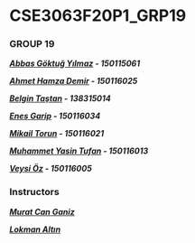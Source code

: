 # CSE3063F20P1_GRP19
### GROUP 19

__*[Abbas Göktuğ Yılmaz](https://github.com/AGoktugylmz) - 150115061*__

__*[Ahmet Hamza Demir](https://github.com/ahamzademir) - 150116025*__

__*[Belgin Taştan](https://github.com/btastan) - 138315014*__

__*[Enes Garip](https://github.com/enesgarip) - 150116034*__

__*[Mikail Torun](https://github.com/mikailTorun) - 150116021*__

__*[Muhammet Yasin Tufan](https://github.com/myasintufan) - 150116013*__

__*[Veysi Öz](https://github.com/veysioz) - 150116005*__


### Instructors

__*[Murat Can Ganiz](https://github.com/mcganiz)*__

__*[Lokman Altın](https://github.com/lokmanaltin)*__
